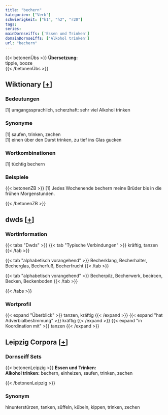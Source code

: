 ```yaml
---
title: "bechern"
kategorien: ["Verb"]
schwierigkeit: ["k1", "h2", "r20"]
tags:
series:
mainDornseiffs: ['Essen und Trinken']
domainDornseiffs: ['Alkohol trinken']
url: "bechern"
---
```


{{< betonenÜbs >}}
**Übersetzung:**  
tipple, booze  
{{< /betonenÜbs >}}

## Wiktionary [[+](https://de.wiktionary.org/wiki/bechern)]

### Bedeutungen
[1] umgangssprachlich, scherzhaft: sehr viel Alkohol trinken  

### Synonyme
[1] saufen, trinken, zechen  
[1] einen über den Durst trinken, zu tief ins Glas gucken  

### Wortkombinationen
[1] tüchtig bechern  

### Beispiele
{{< betonenZB >}}
[1] Jedes Wochenende bechern meine Brüder bis in die frühen Morgenstunden.  

{{< /betonenZB >}}


## dwds [[+](https://www.dwds.de/wb/bechern)]

### Wortinformation
{{< tabs "Dwds" >}}
{{< tab "Typische Verbindungen" >}}
kräftig, tanzen
{{< /tab >}}

{{< tab "alphabetisch vorangehend" >}}
Becherklang, Becherhalter, Becherglas, Becherfuß, Becherfrucht
{{< /tab >}}

{{< tab "alphabetisch vorangehend" >}}
Becherpilz, Becherwerk, becircen, Becken, Beckenboden
{{< /tab >}}

{{< /tabs >}}

### Wortprofil
{{< expand "Überblick" >}} tanzen, kräftig {{< /expand >}}
{{< expand "hat Adverbialbestimmung" >}} kräftig {{< /expand >}}
{{< expand "in Koordination mit" >}} tanzen {{< /expand >}}

## Leipzig Corpora [[+](https://corpora.uni-leipzig.de/en/res?word=bechern&corpusId=deu_newscrawl-public_2018)]

### Dornseiff Sets
{{< betonenLeipzig >}}
**Essen und Trinken:**  
**Alkohol trinken:** bechern, einheizen, saufen, trinken, zechen  

{{< /betonenLeipzig >}}

### Synonym
hinunterstürzen, tanken, süffeln, kübeln, kippen, trinken, zechen

